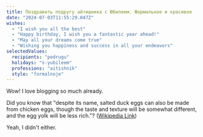 ```yaml
---
title: Поздравить подругу айтишника с Юбилеем. Формальное и красивое
date: "2024-07-03T11:55:29.047Z"
wishes:
  - "I wish you all the best"
  - "Happy birthday, I wish you a fantastic year ahead!"
  - "May all your dreams come true"
  - "Wishing you happiness and success in all your endeavors"
selectedValues:
  recipients: "podrugu"
  holidays: "s-yubileem"
  professions: "aitishnik"
  style: "formalnoje"
---
```


Wow! I love blogging so much already.

Did you know that "despite its name, salted duck eggs can also be made from
chicken eggs, though the taste and texture will be somewhat different, and the
egg yolk will be less rich."?
([Wikipedia Link](https://en.wikipedia.org/wiki/Salted_duck_egg))

Yeah, I didn't either.
